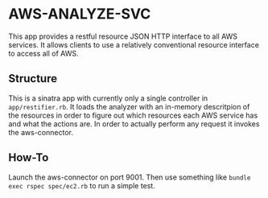 AWS-ANALYZE-SVC
===============

This app provides a restful resource JSON HTTP interface to all AWS services. It allows clients to
use a relatively conventional resource interface to access all of AWS.

Structure
---------
This is a sinatra app with currently only a single controller in `app/restifier.rb`.
It loads the analyzer with an in-memory descritpion of the resources in order to figure out
which resources each AWS service has and what the actions are. In order to actually perform
any request it invokes the aws-connector.

How-To
------
Launch the aws-connector on port 9001. Then use something like `bundle exec rspec spec/ec2.rb`
to run a simple test.
